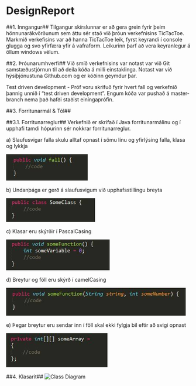 # DesignReport

##1.  Inngangur##
Tilgangur skírslunnar er að gera grein fyrir þeim hönnunarákvörðunum sem áttu sér stað við þróun verkefnisins TicTacToe. Markmið verkefisins var að hanna TicTacToe leik, fyrst keyrandi í console glugga og svo yfirfæra yfir á vafraform. Leikurinn þarf að vera keyranlegur á öllum windows vélum. 

##2.  Þróunarumhverfi##
Við smíð verkefnisins var notast var við Git samstæðustjórnun til að deila kóða á milli einstaklinga. Notast var við hýsiþjónustuna Github.com og er kóðinn geymdur þar. 

Test driven development - Próf voru skrifuð fyrir hvert fall og verkefnið þannig unnið í “test driven development”. Engum kóða var pushað á master-branch nema það hafði staðist einingaprófin.

##3.	Forritunarmál & Tól##

##3.1.	 Forritunarreglur##
Verkefnið er skrifað í Java forritunarmálinu og í upphafi tamdi hópurinn sér nokkrar forritunarreglur.

a)	Slaufusvigar falla skulu alltaf opnast í sömu línu og yfirlýsing falla, klasa og lykkja

![Image One](../docs/img/One.png)

b)	Undanþága er gerð á slaufusvigum við upphafsstillingu breyta

![Image Two](../docs/img/Two.png)

c)	Klasar eru skýrðir í PascalCasing

![Image Three](../docs/img/Three.png)

d)	Breytur og föll eru skýrð í camelCasing

![Image Four](../docs/img/Four.png)

e)	 Þegar breytur eru sendar inn í föll skal ekki fylgja bil eftir að svigi opnast

![Image Five](../docs/img/Five.png)

##4.	Klasarit##
![Class Diagram](../docs/img/TicTacToeGame.png)

